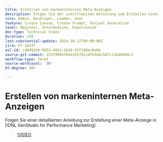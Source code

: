 ```yaml
---
title: Erstellen von markeninternen Meta-Anzeigen
description: Folgen Sie der schrittweisen Anleitung zum Erstellen einer Meta-Anzeige in  [!DNL GenStudio for Performance Marketing].
role: Admin, Developer, Leader, User
feature: Create Canvas, Create Prompt, Variant Generation
level: Beginner, Intermediate, Experienced
doc-type: Technical Video
duration: 239
last-substantial-update: 2024-10-12T00:00:00Z
jira: KT-16337
exl-id: cd8492b8-0852-46b2-b638-93f108ec0a84
source-git-commit: 1537999e76de32b7d11dfb3ddc58fc11648404c3
workflow-type: tm+mt
source-wordcount: '30'
ht-degree: 36%

---
```


# Erstellen von markeninternen Meta-Anzeigen

Folgen Sie einer detaillierten Anleitung zur Erstellung einer Meta-Anzeige in [!DNL GenStudio for Performance Marketing].

>[!VIDEO](https://video.tv.adobe.com/v/3435087/?learn=on&captions=ger)
